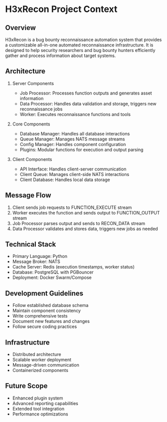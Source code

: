 # H3xRecon Project Context

## Overview
H3xRecon is a bug bounty reconnaissance automation system that provides a customizable all-in-one automated reconnaissance infrastructure. It is designed to help security researchers and bug bounty hunters efficiently gather and process information about target systems.

## Architecture
1. Server Components
   - Job Processor: Processes function outputs and generates asset information
   - Data Processor: Handles data validation and storage, triggers new reconnaissance jobs
   - Worker: Executes reconnaissance functions and tools

2. Core Components
   - Database Manager: Handles all database interactions
   - Queue Manager: Manages NATS message streams
   - Config Manager: Handles component configuration
   - Plugins: Modular functions for execution and output parsing

3. Client Components
   - API Interface: Handles client-server communication
   - Client Queue: Manages client-side NATS interactions
   - Client Database: Handles local data storage

## Message Flow
1. Client sends job requests to FUNCTION_EXECUTE stream
2. Worker executes the function and sends output to FUNCTION_OUTPUT stream
3. Job Processor parses output and sends to RECON_DATA stream
4. Data Processor validates and stores data, triggers new jobs as needed

## Technical Stack
- Primary Language: Python
- Message Broker: NATS
- Cache Server: Redis (execution timestamps, worker status)
- Database: PostgreSQL with PGBouncer
- Deployment: Docker Swarm/Compose

## Development Guidelines
- Follow established database schema
- Maintain component consistency
- Write comprehensive tests
- Document new features and changes
- Follow secure coding practices

## Infrastructure
- Distributed architecture
- Scalable worker deployment
- Message-driven communication
- Containerized components

## Future Scope
- Enhanced plugin system
- Advanced reporting capabilities
- Extended tool integration
- Performance optimizations
